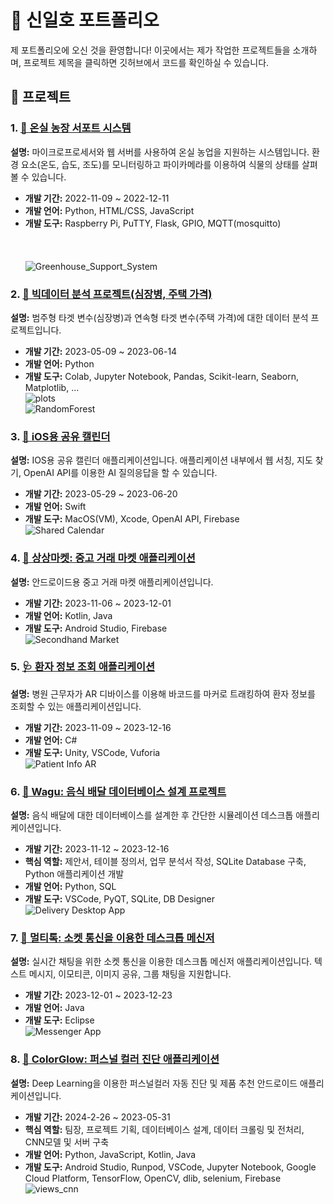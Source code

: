 # 🌟 신일호 포트폴리오

제 포트폴리오에 오신 것을 환영합니다! 이곳에서는 제가 작업한 프로젝트들을 소개하며, 프로젝트 제목을 클릭하면 깃허브에서 코드를 확인하실 수 있습니다.

## 📂 프로젝트

### 1. [🌿 온실 농장 서포트 시스템](https://github.com/ihshin20/Greenhouse_Support_System)
**설명:** 마이크로프로세서와 웹 서버를 사용하여 온실 농업을 지원하는 시스템입니다. 환경 요소(온도, 습도, 조도)를 모니터링하고 파이카메라를 이용하여 식물의 상태를 살펴볼 수 있습니다.
- **개발 기간:** 2022-11-09 ~ 2022-12-11
- **개발 언어:** Python, HTML/CSS, JavaScript
- **개발 도구:** Raspberry Pi, PuTTY, Flask, GPIO, MQTT(mosquitto)<br><br><br><br>
![Greenhouse_Support_System](images/greenhouse.jpg)<br>

### 2. [🏥 빅데이터 분석 프로젝트(심장병, 주택 가격)](https://github.com/ihshin20/Data_Analysis)
**설명:** 범주형 타겟 변수(심장병)과 연속형 타겟 변수(주택 가격)에 대한 데이터 분석 프로젝트입니다.
- **개발 기간:** 2023-05-09 ~ 2023-06-14
- **개발 언어:** Python
- **개발 도구:** Colab, Jupyter Notebook, Pandas, Scikit-learn, Seaborn, Matplotlib, ...<br>
![plots](images/plots.png)<br>
![RandomForest](images/RandomForest.png)<br>

### 3. [📅 iOS용 공유 캘린더](https://github.com/ihshin20/IOS_Calendar)
**설명:** IOS용 공유 캘린더 애플리케이션입니다. 애플리케이션 내부에서 웹 서칭, 지도 찾기, OpenAI API를 이용한 AI 질의응답을 할 수 있습니다.
- **개발 기간:** 2023-05-29 ~ 2023-06-20
- **개발 언어:** Swift
- **개발 도구:** MacOS(VM), Xcode, OpenAI API, Firebase<br>
![Shared Calendar](images/views.png)<br>

### 4. [🛒 상상마켓: 중고 거래 마켓 애플리케이션](https://github.com/ihshin20/SangSangMarket)
**설명:** 안드로이드용 중고 거래 마켓 애플리케이션입니다.
- **개발 기간:** 2023-11-06 ~ 2023-12-01
- **개발 언어:** Kotlin, Java
- **개발 도구:** Android Studio, Firebase<br>
![Secondhand Market](images/views_android.png)<br>

### 5. [🩺 환자 정보 조회 애플리케이션](https://github.com/ihshin20/Hospital_AR)
**설명:** 병원 근무자가 AR 디바이스를 이용해 바코드를 마커로 트래킹하여 환자 정보를 조회할 수 있는 애플리케이션입니다.
- **개발 기간:** 2023-11-09 ~ 2023-12-16 
- **개발 언어:** C#
- **개발 도구:** Unity, VSCode, Vuforia<br>
![Patient Info AR](images/ar_history.jpg)<br>

### 6. [🚚 Wagu: 음식 배달 데이터베이스 설계 프로젝트](https://github.com/ihshin20/Wagu)
**설명:** 음식 배달에 대한 데이터베이스를 설계한 후 간단한 시뮬레이션 데스크톱 애플리케이션입니다.
- **개발 기간:** 2023-11-12 ~ 2023-12-16
- **핵심 역할:** 제안서, 테이블 정의서, 업무 분석서 작성, SQLite Database 구축, Python 애플리케이션 개발
- **개발 언어:** Python, SQL
- **개발 도구:** VSCode, PyQT, SQLite, DB Designer<br>
![Delivery Desktop App](images/ERD.png)<br>

### 7. [💬 멀티톡: 소켓 통신을 이용한 데스크톱 메신저](https://github.com/ihshin20/MultiTalk)
**설명:** 실시간 채팅을 위한 소켓 통신을 이용한 데스크톱 메신저 애플리케이션입니다. 텍스트 메시지, 이모티콘, 이미지 공유, 그룹 채팅을 지원합니다.
- **개발 기간:** 2023-12-01 ~ 2023-12-23
- **개발 언어:** Java
- **개발 도구:** Eclipse<br>
![Messenger App](images/views_talk.png)<br>

### 8. [🎨 ColorGlow: 퍼스널 컬러 진단 애플리케이션](https://github.com/ihshin20/ColorGlow)
**설명:** Deep Learning을 이용한 퍼스널컬러 자동 진단 및 제품 추천 안드로이드 애플리케이션입니다.
- **개발 기간:** 2024-2-26 ~ 2023-05-31
- **핵심 역할:** 팀장, 프로젝트 기획, 데이터베이스 설계, 데이터 크롤링 및 전처리, CNN모델 및 서버 구축
- **개발 언어:** Python, JavaScript, Kotlin, Java
- **개발 도구:** Android Studio, Runpod, VSCode, Jupyter Notebook, Google Cloud Platform, TensorFlow, OpenCV, dlib, selenium, Firebase<br>
![views_cnn](images/views_cnn.png)<br>

